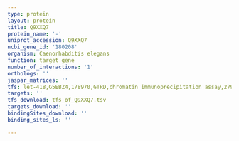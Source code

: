 ```yaml
---
type: protein
layout: protein
title: Q9XXQ7
protein_name: '-'
uniprot_accession: Q9XXQ7
ncbi_gene_id: '180208'
organism: Caenorhabditis elegans
function: target gene
number_of_interactions: '1'
orthologs: ''
jaspar_matrices: ''
tfs: let-418,G5EBZ4,178970,GTRD,chromatin immunoprecipitation assay,27924024%5Buid%5D,No
targets: ''
tfs_download: tfs_of_Q9XXQ7.tsv
targets_download: ''
bindingSites_download: ''
binding_sites_ls: ''

---
```

